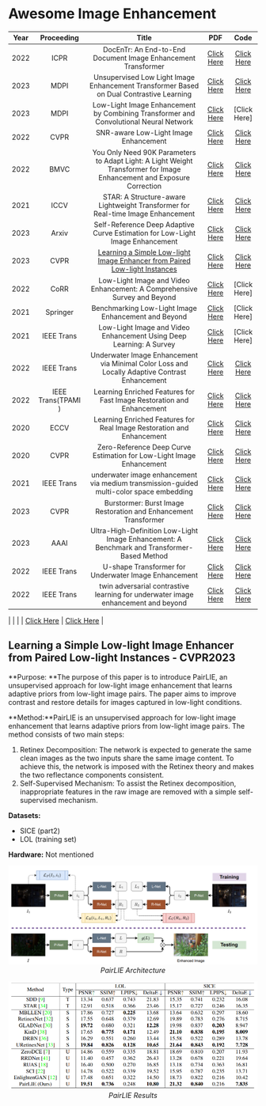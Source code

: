 # Awesome Image Enhancement

| Year |	Proceeding	| Title | PDF | Code |
| :---: | :---: | :---: | :---: | :---: |
| 2022 | ICPR | DocEnTr: An End-to-End Document Image Enhancement Transformer | [Click Here](https://arxiv.org/pdf/2201.10252.pdf) | [Click Here](https://github.com/dali92002/DocEnTR)
| 2023 | MDPI | Unsupervised Low Light Image Enhancement Transformer Based on Dual Contrastive Learning | [Click Here](https://bmvc2022.mpi-inf.mpg.de/0373.pdf) | [Click Here](https://github.com/KaedeKK/UDCL-Transformer)
| 2023 | MDPI | Low-Light Image Enhancement by Combining Transformer and Convolutional Neural Network | [Click Here](https://www.mdpi.com/2227-7390/11/7/1657/pdf?version=1680159122) | [Click Here]
| 2022 | CVPR | SNR-aware Low-Light Image Enhancement | [Click Here](https://openaccess.thecvf.com/content/CVPR2022/papers/Xu_SNR-Aware_Low-Light_Image_Enhancement_CVPR_2022_paper.pdf) | [Click Here](https://github.com/dvlab-research/SNR-Aware-Low-Light-Enhance) |
| 2022 | BMVC | You Only Need 90K Parameters to Adapt Light: A Light Weight Transformer for Image Enhancement and Exposure Correction | [Click Here](https://arxiv.org/pdf/2205.14871) | [Click Here](https://github.com/cuiziteng/Illumination-Adaptive-Transformer) |
| 2021 | ICCV | STAR: A Structure-aware Lightweight Transformer for Real-time Image Enhancement | [Click Here](https://openaccess.thecvf.com/content/ICCV2021/papers/Zhang_STAR_A_Structure-Aware_Lightweight_Transformer_for_Real-Time_Image_Enhancement_ICCV_2021_paper.pdf) | [Click Here](https://github.com/zzyfd/STAR-pytorch) |
| 2023 | Arxiv | Self-Reference Deep Adaptive Curve Estimation for Low-Light Image Enhancement | [Click Here](https://arxiv.org/pdf/2308.08197v2.pdf) | [Click Here](https://github.com/john-venti/self-dace) |
| 2023 | CVPR | <a href="#PairLIE">Learning a Simple Low-light Image Enhancer from Paired Low-light Instances</a> | [Click Here](https://openaccess.thecvf.com/content/CVPR2023/papers/Fu_Learning_a_Simple_Low-Light_Image_Enhancer_From_Paired_Low-Light_Instances_CVPR_2023_paper.pdf) | [Click Here](https://github.com/zhenqifu/pairlie) |
| 2022 | CoRR | Low-Light Image and Video Enhancement: A Comprehensive Survey and Beyond | [Click Here](https://arxiv.org/pdf/2212.10772.pdf) | [Click Here] |
| 2021 | Springer | Benchmarking Low-Light Image Enhancement and Beyond | [Click Here](https://sci-hub.se/10.1007/s11263-020-01418-8) | [Click Here] |
| 2021 | IEEE Trans | Low-Light Image and Video Enhancement Using Deep Learning: A Survey | [Click Here](https://arxiv.org/pdf/2104.10729) | [Click Here] |
| 2022 | IEEE Trans | Underwater Image Enhancement via Minimal Color Loss and Locally Adaptive Contrast Enhancement | [Click Here](https://drive.google.com/file/d/1d8gLKDPoxISy6-oVc6bQJZ-sElmNDPbB/view) | [Click Here]() |
| 2022 | IEEE Trans(TPAMI ) | Learning Enriched Features for Fast Image Restoration and Enhancement | [Click Here](https://arxiv.org/pdf/2205.01649) | [Click Here](https://github.com/swz30/MIRNetv2) |
| 2020 | ECCV | Learning Enriched Features for Real Image Restoration and Enhancement | [Click Here](https://arxiv.org/pdf/2003.06792v2.pdf) | [Click Here](https://github.com/swz30/MIRNet) |
| 2020 | CVPR | Zero-Reference Deep Curve Estimation for Low-Light Image Enhancement | [Click Here](https://openaccess.thecvf.com/content_CVPR_2020/papers/Guo_Zero-Reference_Deep_Curve_Estimation_for_Low-Light_Image_Enhancement_CVPR_2020_paper.pdf) | [Click Here](https://github.com/Li-Chongyi/Zero-DCE) |
| 2021 | IEEE Trans | underwater image enhancement via medium transmission-guided multi-color space embedding | [Click Here](https://arxiv.org/pdf/2104.13015.pdf) | [Click Here](https://github.com/Li-Chongyi/Ucolor) |
| 2023 | CVPR | Burstormer: Burst Image Restoration and Enhancement Transformer | [Click Here](https://openaccess.thecvf.com/content/CVPR2023/papers/Dudhane_Burstormer_Burst_Image_Restoration_and_Enhancement_Transformer_CVPR_2023_paper.pdf) | [Click Here](https://github.com/akshaydudhane16/Burstormer) |
| 2023 | AAAI  | Ultra-High-Definition Low-Light Image Enhancement: A Benchmark and Transformer-Based Method | [Click Here](https://arxiv.org/pdf/2212.11548) | [Click Here](https://github.com/TaoWangzj/LLFormer) |
| 2022 | IEEE Trans | U-shape Transformer for Underwater Image Enhancement | [Click Here](https://arxiv.org/pdf/2111.11843) | [Click Here](https://github.com/LintaoPeng/U-shape_Transformer_for_Underwater_Image_Enhancement) |
| 2022 | IEEE Trans | twin adversarial contrastive learning for underwater image enhancement and beyond | [Click Here](https://drive.google.com/file/d/1rAQVj1RamqHI0OefUTnAeqV6vNFdAm0S/view) | [Click Here](https://github.com/Jzy2017/TACL) |

|  |  |  | [Click Here]() | [Click Here]() |

## Learning a Simple Low-light Image Enhancer from Paired Low-light Instances - CVPR2023 <a name="PairLIE"></a>
**Purpose: **The purpose of this paper is to introduce PairLIE, an unsupervised approach for low-light image enhancement that learns adaptive priors from low-light image pairs. The paper aims to improve contrast and restore details for images captured in low-light conditions.

**Method:**PairLIE is an unsupervised approach for low-light image enhancement that learns adaptive priors from low-light image pairs. The method consists of two main steps:

1. Retinex Decomposition: The network is expected to generate the same clean images as the two inputs share the same image content. To achieve this, the network is imposed with the Retinex theory and makes the two reflectance components consistent.
2. Self-Supervised Mechanism: To assist the Retinex decomposition, inappropriate features in the raw image are removed with a simple self-supervised mechanism.

**Datasets:**
* SICE (part2)
*  LOL (training set)

**Hardware:** Not mentioned

<p align="center">
  <img src="https://github.com/farkoo/AbstractVault/blob/master/IE_PairLIE_arch.png" alt="PairLIE Architecture">
  <br>
  <em>PairLIE Architecture</em>
</p>

<p align="center">
  <img src="https://github.com/farkoo/AbstractVault/blob/master/IE_PairLIE_result.png" alt="PairLIE Architecture">
  <br>
  <em>PairLIE Results</em>
</p>
